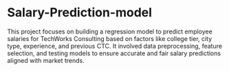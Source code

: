 # Salary-Prediction-model
This project focuses on building a regression model to predict employee salaries for TechWorks Consulting based on factors like college tier, city type, experience, and previous CTC. It involved data preprocessing, feature selection, and testing models to ensure accurate and fair salary predictions aligned with market trends.
